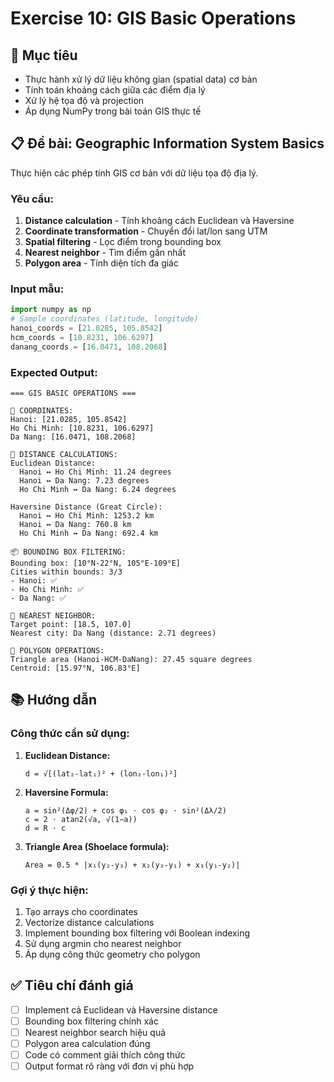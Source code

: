 # Exercise 10: GIS Basic Operations

## 🎯 Mục tiêu

- Thực hành xử lý dữ liệu không gian (spatial data) cơ bản
- Tính toán khoảng cách giữa các điểm địa lý
- Xử lý hệ tọa độ và projection
- Áp dụng NumPy trong bài toán GIS thực tế

## 📋 Đề bài: Geographic Information System Basics

Thực hiện các phép tính GIS cơ bản với dữ liệu tọa độ địa lý.

### Yêu cầu:

1. **Distance calculation** - Tính khoảng cách Euclidean và Haversine
2. **Coordinate transformation** - Chuyển đổi lat/lon sang UTM
3. **Spatial filtering** - Lọc điểm trong bounding box
4. **Nearest neighbor** - Tìm điểm gần nhất
5. **Polygon area** - Tính diện tích đa giác

### Input mẫu:

```python
import numpy as np
# Sample coordinates (latitude, longitude)
hanoi_coords = [21.0285, 105.8542]
hcm_coords = [10.8231, 106.6297]
danang_coords = [16.0471, 108.2068]
```

### Expected Output:

```
=== GIS BASIC OPERATIONS ===

📍 COORDINATES:
Hanoi: [21.0285, 105.8542]
Ho Chi Minh: [10.8231, 106.6297]
Da Nang: [16.0471, 108.2068]

📏 DISTANCE CALCULATIONS:
Euclidean Distance:
  Hanoi ↔ Ho Chi Minh: 11.24 degrees
  Hanoi ↔ Da Nang: 7.23 degrees
  Ho Chi Minh ↔ Da Nang: 6.24 degrees

Haversine Distance (Great Circle):
  Hanoi ↔ Ho Chi Minh: 1253.2 km
  Hanoi ↔ Da Nang: 760.8 km
  Ho Chi Minh ↔ Da Nang: 692.4 km

📦 BOUNDING BOX FILTERING:
Bounding box: [10°N-22°N, 105°E-109°E]
Cities within bounds: 3/3
- Hanoi: ✅
- Ho Chi Minh: ✅
- Da Nang: ✅

🎯 NEAREST NEIGHBOR:
Target point: [18.5, 107.0]
Nearest city: Da Nang (distance: 2.71 degrees)

📐 POLYGON OPERATIONS:
Triangle area (Hanoi-HCM-DaNang): 27.45 square degrees
Centroid: [15.97°N, 106.83°E]
```

## 📚 Hướng dẫn

### Công thức cần sử dụng:

1. **Euclidean Distance:**

   ```
   d = √[(lat₂-lat₁)² + (lon₂-lon₁)²]
   ```

2. **Haversine Formula:**

   ```
   a = sin²(Δφ/2) + cos φ₁ ⋅ cos φ₂ ⋅ sin²(Δλ/2)
   c = 2 ⋅ atan2(√a, √(1−a))
   d = R ⋅ c
   ```

3. **Triangle Area (Shoelace formula):**
   ```
   Area = 0.5 * |x₁(y₂-y₃) + x₂(y₃-y₁) + x₃(y₁-y₂)|
   ```

### Gợi ý thực hiện:

1. Tạo arrays cho coordinates
2. Vectorize distance calculations
3. Implement bounding box filtering với Boolean indexing
4. Sử dụng argmin cho nearest neighbor
5. Áp dụng công thức geometry cho polygon

## ✅ Tiêu chí đánh giá

- [ ] Implement cả Euclidean và Haversine distance
- [ ] Bounding box filtering chính xác
- [ ] Nearest neighbor search hiệu quả
- [ ] Polygon area calculation đúng
- [ ] Code có comment giải thích công thức
- [ ] Output format rõ ràng với đơn vị phù hợp
